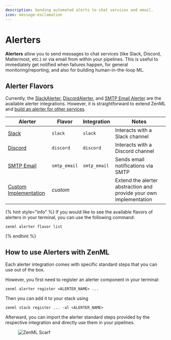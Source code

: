 ```yaml
---
description: Sending automated alerts to chat services and email.
icon: message-exclamation
---
```


# Alerters

**Alerters** allow you to send messages to chat services (like Slack, Discord, Mattermost, etc.) or via email from within your
pipelines. This is useful to immediately get notified when failures happen, for general monitoring/reporting, and also
for building human-in-the-loop ML.

## Alerter Flavors

Currently, the [SlackAlerter](slack.md), [DiscordAlerter](discord.md), and [SMTP Email Alerter](smtp_email.md) are the available alerter integrations. However, it is straightforward to extend ZenML and [build an alerter for other services](custom.md).

| Alerter                            | Flavor        | Integration   | Notes                                                              |
|------------------------------------|---------------|---------------|--------------------------------------------------------------------|
| [Slack](slack.md)                  | `slack`       | `slack`       | Interacts with a Slack channel                                     |
| [Discord](discord.md)              | `discord`     | `discord`     | Interacts with a Discord channel                                   |
| [SMTP Email](smtp_email.md)        | `smtp_email`  | `smtp_email`  | Sends email notifications via SMTP                                 |
| [Custom Implementation](custom.md) | _custom_      |               | Extend the alerter abstraction and provide your own implementation |

{% hint style="info" %}
If you would like to see the available flavors of alerters in your terminal, you can use the following command:

```shell
zenml alerter flavor list
```

{% endhint %}

## How to use Alerters with ZenML

Each alerter integration comes with specific standard steps that you can use out of the box.

However, you first need to register an alerter component in your terminal:

```shell
zenml alerter register <ALERTER_NAME> ...
```

Then you can add it to your stack using

```shell
zenml stack register ... -al <ALERTER_NAME>
```

Afterward, you can import the alerter standard steps provided by the respective integration and directly use them in
your pipelines.

<!-- For scarf -->
<figure><img alt="ZenML Scarf" referrerpolicy="no-referrer-when-downgrade" src="https://static.scarf.sh/a.png?x-pxid=f0b4f458-0a54-4fcd-aa95-d5ee424815bc" /></figure>
